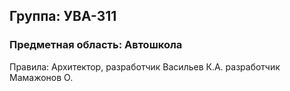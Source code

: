 ## Группа: УВА-311
### Предметная область: Автошкола
 Правила: Архитектор, разработчик Васильев К.А. разработчик Мамажонов О.
